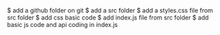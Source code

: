 $ add a github folder on git
$ add a src folder
$ add a styles.css file from src folder
$ add css basic code
$ add index.js file from src folder
$ add basic js code and api coding in index.js
